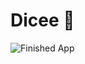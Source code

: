 

# Dicee 🎲

![Finished App](https://github.com/londonappbrewery/Images/blob/master/dicee-demo.gif)


